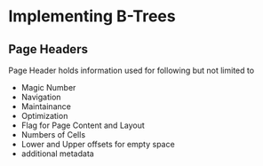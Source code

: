 # Implementing B-Trees

## Page Headers

Page Header holds information used for following but not limited to
- Magic Number
- Navigation
- Maintainance
- Optimization
- Flag for Page Content and Layout
- Numbers of Cells
- Lower and Upper offsets for empty space
- additional metadata
  
